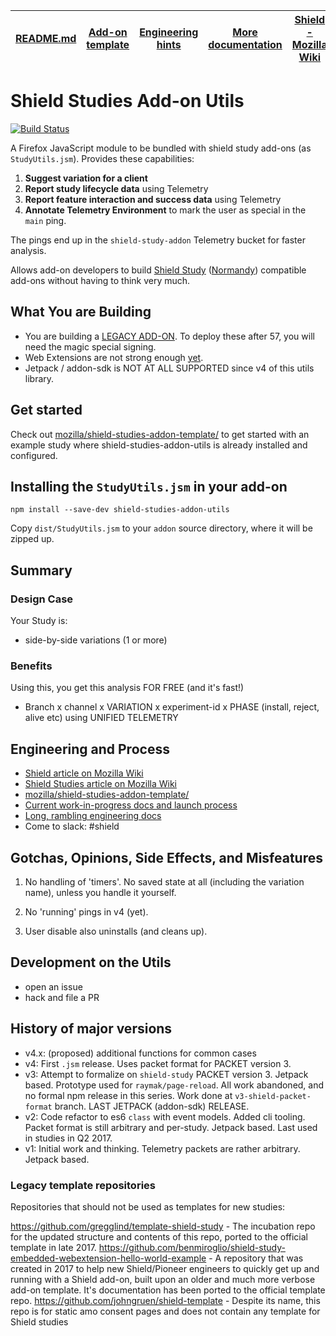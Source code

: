| [README.md](#) | [Add-on template](https://github.com/mozilla/shield-studies-addon-template/) | [Engineering hints](#engineering-and-process) | [More documentation](./docs/) | [Shield - Mozilla Wiki](https://wiki.mozilla.org/Firefox/Shield) |
| -------------- | ---------------------------------------------------------------------------- | --------------------------------------------- | ----------------------------- | ---------------------------------------------------------------- |


# Shield Studies Add-on Utils

[![Build Status](https://travis-ci.org/mozilla/shield-studies-addon-utils.svg?branch=master)](https://travis-ci.org/mozilla/shield-studies-addon-utils)

A Firefox JavaScript module to be bundled with shield study add-ons (as `StudyUtils.jsm`). Provides these capabilities:

1.  **Suggest variation for a client**
2.  **Report study lifecycle data** using Telemetry
3.  **Report feature interaction and success data** using Telemetry
4.  **Annotate Telemetry Environment** to mark the user as special in the `main` ping.

The pings end up in the `shield-study-addon` Telemetry bucket for faster analysis.

Allows add-on developers to build [Shield Study](https://wiki.mozilla.org/Firefox/Shield/Shield_Studies) ([Normandy](https://wiki.mozilla.org/Firefox/Shield#Normandy_-_User_Profile_Matching_and_Recipe_Deployment)) compatible add-ons without having to think very much.

## What You are Building

* You are building a [LEGACY ADD-ON](https://developer.mozilla.org/Add-ons/Legacy_add_ons). To deploy these after 57, you will need the magic special signing.
* Web Extensions are not strong enough [yet](https://github.com/mozilla/shield-studies-addon-utils/issues/45).
* Jetpack / addon-sdk is NOT AT ALL SUPPORTED since v4 of this utils library.

## Get started

Check out [mozilla/shield-studies-addon-template/](https://github.com/mozilla/shield-studies-addon-template/) to get started with an example study where shield-studies-addon-utils is already installed and configured.

## Installing the `StudyUtils.jsm` in your add-on

```
npm install --save-dev shield-studies-addon-utils
```

Copy `dist/StudyUtils.jsm` to your `addon` source directory, where it will be zipped up.

## Summary

### Design Case

Your Study is:

* side-by-side variations (1 or more)

### Benefits

Using this, you get this analysis FOR FREE (and it's fast!)

* Branch x channel x VARIATION x experiment-id x PHASE (install, reject, alive etc) using UNIFIED TELEMETRY

## Engineering and Process

* [Shield article on Mozilla Wiki](https://wiki.mozilla.org/Firefox/Shield)
* [Shield Studies article on Mozilla Wiki](https://wiki.mozilla.org/Firefox/Shield/Shield_Studies)
* [mozilla/shield-studies-addon-template/](https://github.com/mozilla/shield-studies-addon-template/)
* [Current work-in-progress docs and launch process](https://github.com/mozilla/shield-studies-addon-utils/issues/93)
* [Long, rambling engineering docs](./docs/engineering.md)
* Come to slack: #shield

## Gotchas, Opinions, Side Effects, and Misfeatures

1.  No handling of 'timers'. No saved state at all (including the variation name), unless you handle it yourself.

2.  No 'running' pings in v4 (yet).

3.  User disable also uninstalls (and cleans up).

## Development on the Utils

* open an issue
* hack and file a PR

## History of major versions

* v4.x: (proposed) additional functions for common cases
* v4: First `.jsm` release. Uses packet format for PACKET version 3.
* v3: Attempt to formalize on `shield-study` PACKET version 3. Jetpack based. Prototype used for `raymak/page-reload`. All work abandoned, and no formal npm release in this series. Work done at `v3-shield-packet-format` branch. LAST JETPACK (addon-sdk) RELEASE.
* v2: Code refactor to es6 `class` with event models. Added cli tooling. Packet format is still arbitrary and per-study. Jetpack based. Last used in studies in Q2 2017.
* v1: Initial work and thinking. Telemetry packets are rather arbitrary. Jetpack based.

### Legacy template repositories

Repositories that should not be used as templates for new studies:

<https://github.com/gregglind/template-shield-study> - The incubation repo for the updated structure and contents of this repo, ported to the official template in late 2017.
<https://github.com/benmiroglio/shield-study-embedded-webextension-hello-world-example> - A repository that was created in 2017 to help new Shield/Pioneer engineers to quickly get up and running with a Shield add-on, built upon an older and much more verbose add-on template. It's documentation has been ported to the official template repo.
<https://github.com/johngruen/shield-template> - Despite its name, this repo is for static amo consent pages and does not contain any template for Shield studies
